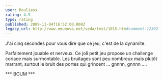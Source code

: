 ```yaml
---
user: Rouliass
rating: 4.5
type: rating
published: 2009-11-04T16:52:00.000Z
legacy_url: http://www.emunova.net/veda/test/1015.htm#comment-12302
---
```

J'ai cinq secondes pour vous dire que ce jeu, c'est de la dynamite.

Parfaitement jouable et nerveux. Ce joli petit jeu propose un challenge coriace mais surmontable. Les bruitages sont peu nombreux mais plutôt marrant, surtout le bruit des portes qui grincent ... gnnnn, gnnnn ....



\*\*\* BOUM \*\*\*